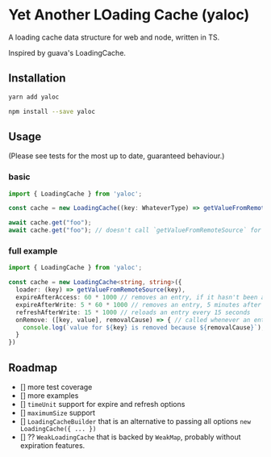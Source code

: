 # Yet Another LOading Cache (yaloc)

A loading cache data structure for web and node, written in TS.

Inspired by guava's LoadingCache.

## Installation

```bash
yarn add yaloc

npm install --save yaloc
```

## Usage

(Please see tests for the most up to date, guaranteed behaviour.)

### basic

```typescript
import { LoadingCache } from 'yaloc';

const cache = new LoadingCache((key: WhateverType) => getValueFromRemoteSource(key));

await cache.get("foo");
await cache.get("foo"); // doesn't call `getValueFromRemoteSource` for `"foo"`
```

### full example

```typescript
import { LoadingCache } from 'yaloc';

const cache = new LoadingCache<string, string>({
  loader: (key) => getValueFromRemoteSource(key),
  expireAfterAccess: 60 * 1000 // removes an entry, if it hasn't been accessed for a minute
  expireAfterWrite: 5 * 60 * 1000 // removes an entry, 5 minutes after it has been loaded
  refreshAfterWrite: 15 * 1000 // reloads an entry every 15 seconds
  onRemove: ([key, value], removalCause) => { // called whenever an entry is removed from the cache
    console.log(`value for ${key} is removed because ${removalCause}`);
  }
})
```

## Roadmap

- [] more test coverage
- [] more examples
- [] `timeUnit` support for expire and refresh options
- [] `maximumSize` support
- [] `LoadingCacheBuilder` that is an alternative to passing all options `new LoadingCache({ ... })`
- [] ?? `WeakLoadingCache` that is backed by `WeakMap`, probably without expiration features.